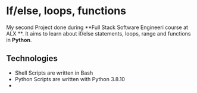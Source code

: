# If/else, loops, functions
My  second Project done during **Full Stack Software Engineeri course at ALX **. It aims to learn about if/else statements, loops, range and functions in **Python**.

## Technologies
* Shell Scripts are written in Bash
* Python Scripts are written with Python 3.8.10
*
